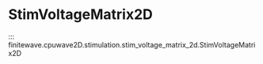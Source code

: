 # StimVoltageMatrix2D
::: finitewave.cpuwave2D.stimulation.stim_voltage_matrix_2d.StimVoltageMatrix2D
